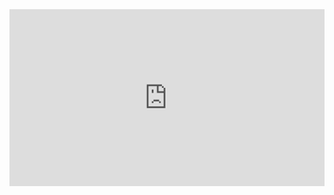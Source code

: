 
<iframe width="560" height="315" src="https://www.youtube.com/embed/ZYf4qm3cSNM?si=xTKvTuC_R1HyUHzo" title="YouTube video player" frameborder="0" allow="accelerometer; autoplay; clipboard-write; encrypted-media; gyroscope; picture-in-picture; web-share" referrerpolicy="strict-origin-when-cross-origin" allowfullscreen></iframe>